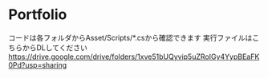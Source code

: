 # Portfolio
コードは各フォルダからAsset/Scripts/*.csから確認できます
実行ファイルはこちらからDLしてください
https://drive.google.com/drive/folders/1xve51bUQyvip5uZRoIGy4YypBEaFK0Pd?usp=sharing
